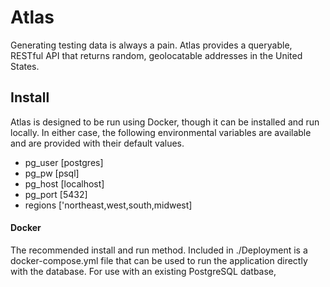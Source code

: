 # Atlas

Generating testing data is always a pain. Atlas provides a queryable, RESTful API that returns random, geolocatable addresses in the United States.

## Install
Atlas is designed to be run using Docker, though it can be installed and run locally. In either case, the following environmental variables are available and are provided with their default values.

- pg_user [postgres]
- pg_pw [psql]
- pg_host [localhost]
- pg_port [5432]
- regions ['northeast,west,south,midwest]

#### Docker
The recommended install and run method. Included in ./Deployment is a docker-compose.yml file that can be used to run the application directly with the database. For use with an existing PostgreSQL datbase, 